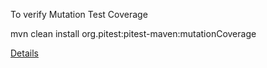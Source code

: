 To verify Mutation Test Coverage

mvn clean install org.pitest:pitest-maven:mutationCoverage

[Details](https://medium.com/@mailshine/mutation-testing-can-unit-test-coverage-survive-a9f9b64e6fbf)